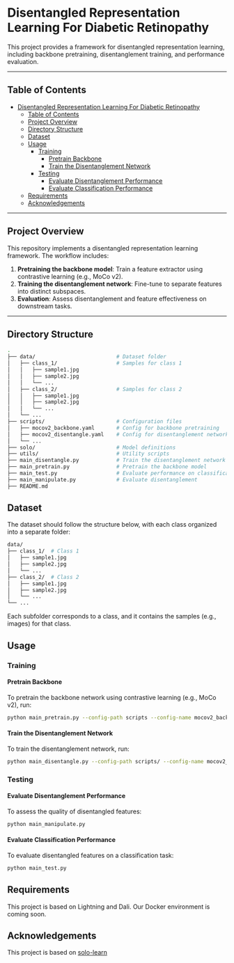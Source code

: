 # Disentangled Representation Learning For Diabetic Retinopathy

This project provides a framework for disentangled representation learning, including backbone pretraining, disentanglement training, and performance evaluation.

---

## Table of Contents

- [Disentangled Representation Learning For Diabetic Retinopathy](#disentangled-representation-learning-for-diabetic-retinopathy)
  - [Table of Contents](#table-of-contents)
  - [Project Overview](#project-overview)
  - [Directory Structure](#directory-structure)
  - [Dataset](#dataset)
  - [Usage](#usage)
    - [Training](#training)
      - [Pretrain Backbone](#pretrain-backbone)
      - [Train the Disentanglement Network](#train-the-disentanglement-network)
    - [Testing](#testing)
      - [Evaluate Disentanglement Performance](#evaluate-disentanglement-performance)
      - [Evaluate Classification Performance](#evaluate-classification-performance)
  - [Requirements](#requirements)
  - [Acknowledgements](#acknowledgements)

---

## Project Overview

This repository implements a disentangled representation learning framework. The workflow includes:  
1. **Pretraining the backbone model**: Train a feature extractor using contrastive learning (e.g., MoCo v2).  
2. **Training the disentanglement network**: Fine-tune to separate features into distinct subspaces.  
3. **Evaluation**: Assess disentanglement and feature effectiveness on downstream tasks.  

---

## Directory Structure

```bash
.  
├── data/                          # Dataset folder
│   ├── class_1/                   # Samples for class 1
│   │   ├── sample1.jpg
│   │   ├── sample2.jpg
│   │   └── ...
│   ├── class_2/                   # Samples for class 2
│   │   ├── sample1.jpg
│   │   ├── sample2.jpg
│   │   └── ...
│   └── ...       
├── scripts/                       # Configuration files
│   ├── mocov2_backbone.yaml       # Config for backbone pretraining
│   ├── mocov2_disentangle.yaml    # Config for disentanglement network
│   └── ...
├── solo/                          # Model definitions
├── utils/                         # Utility scripts
├── main_disentangle.py            # Train the disentanglement network
├── main_pretrain.py               # Pretrain the backbone model
├── main_test.py                   # Evaluate performance on classification tasks
├── main_manipulate.py             # Evaluate disentanglement
├── README.md                      
```

## Dataset
The dataset should follow the structure below, with each class organized into a separate folder:

```bash
data/
├── class_1/  # Class 1
│   ├── sample1.jpg
│   ├── sample2.jpg
│   └── ...
├── class_2/  # Class 2
│   ├── sample1.jpg
│   ├── sample2.jpg
│   └── ...
└── ...
```
Each subfolder corresponds to a class, and it contains the samples (e.g., images) for that class.


## Usage

### Training

#### Pretrain Backbone
To pretrain the backbone network using contrastive learning (e.g., MoCo v2), run:

```bash
python main_pretrain.py --config-path scripts --config-name mocov2_backbone.yaml
```

#### Train the Disentanglement Network
To train the disentanglement network, run:

```bash
python main_disentangle.py --config-path scripts/ --config-name mocov2_disentangle.yaml
```

### Testing
#### Evaluate Disentanglement Performance
To assess the quality of disentangled features:

```bash
python main_manipulate.py
```

#### Evaluate Classification Performance
To evaluate disentangled features on a classification task:

```bash
python main_test.py
```

## Requirements
This project is based on Lightning and Dali. Our Docker environment is coming soon.

## Acknowledgements
This project is based on [solo-learn](https://github.com/vturrisi/solo-learn)